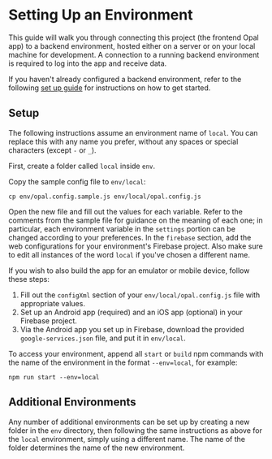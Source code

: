 # Setting Up an Environment

This guide will walk you through connecting this project (the frontend Opal app) to a backend environment,
hosted either on a server or on your local machine for development.
A connection to a running backend environment is required to log into the app and receive data.  

If you haven't already configured a backend environment, refer to the following
[set up guide](https://opalmedapps.gitlab.io/docs/development/setup/)
for instructions on how to get started.

## Setup

The following instructions assume an environment name of `local`.
You can replace this with any name you prefer, without any spaces or special characters (except `-` or `_`).

First, create a folder called `local` inside `env`.

Copy the sample config file to `env/local`:

```shell
cp env/opal.config.sample.js env/local/opal.config.js
```

Open the new file and fill out the values for each variable.
Refer to the comments from the sample file for guidance on the meaning of each one;
in particular, each environment variable in the `settings` portion can be changed according to your preferences. In the
`firebase` section, add the web configurations for your environment's Firebase project.
Also make sure to edit all instances of the word `local` if you've chosen a different name.

If you wish to also build the app for an emulator or mobile device, follow these steps:

1. Fill out the `configXml` section of your `env/local/opal.config.js` file with appropriate values.
2. Set up an Android app (required) and an iOS app (optional) in your Firebase project.
3. Via the Android app you set up in Firebase, download the provided `google-services.json` file, and put it in `env/local`.

To access your environment, append all `start` or `build` npm commands with the name of the environment in the format `--env=local`,
for example:

```shell
npm run start --env=local
```

## Additional Environments

Any number of additional environments can be set up by creating a new folder in the `env` directory,
then following the same instructions as above for the `local` environment, simply using a different name.
The name of the folder determines the name of the new environment.
